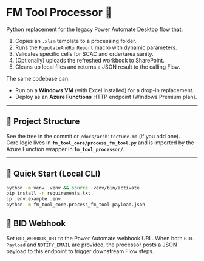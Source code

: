 # FM Tool Processor 🚀

Python replacement for the legacy Power Automate Desktop flow that:

1. Copies an `.xlsm` template to a processing folder.
2. Runs the `PopulateAndRunReport` macro with dynamic parameters.
3. Validates specific cells for SCAC and order/area sanity.
4. (Optionally) uploads the refreshed workbook to SharePoint.
5. Cleans up local files and returns a JSON result to the calling Flow.

The same codebase can:

* Run on a **Windows VM** (with Excel installed) for a drop-in replacement.
* Deploy as an **Azure Functions** HTTP endpoint (Windows Premium plan).

---

## 📁 Project Structure

See the tree in the commit or `/docs/architecture.md` (if you add one).  
Core logic lives in **`fm_tool_core/process_fm_tool.py`** and is imported
by the Azure Function wrapper in **`fm_tool_processor/`**.

---

## 🔧 Quick Start (Local CLI)

```bash
python -m venv .venv && source .venv/bin/activate
pip install -r requirements.txt
cp .env.example .env
python -m fm_tool_core.process_fm_tool payload.json
```

## 📡 BID Webhook

Set `BID_WEBHOOK_URI` to the Power Automate webhook URL. When both
`BID-Payload` and `NOTIFY_EMAIL` are provided, the processor posts a
JSON payload to this endpoint to trigger downstream Flow steps.
